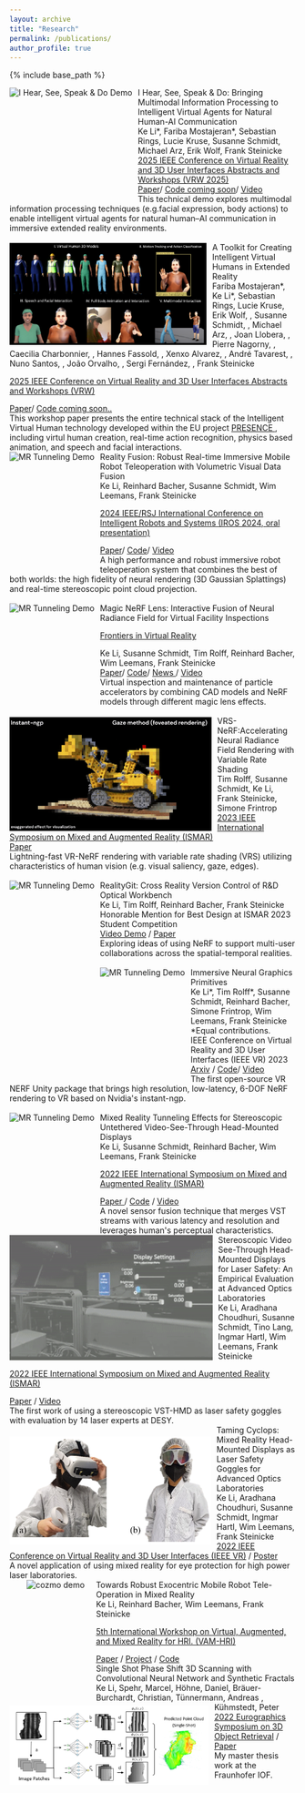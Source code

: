 ```yaml
---
layout: archive
title: "Research"
permalink: /publications/
author_profile: true
---
```


{% include base_path %}


<link rel="stylesheet" href="../assets/css/publication_main.css">

<div class="publication">
<div class="publication">
  <img src="../images/RD1053-ieeevr2025.gif"
      alt="I Hear, See, Speak & Do Demo" 
      style="float: left; margin-right: 10px; height:200px;"/>

  <div class="title">I Hear, See, Speak & Do: Bringing Multimodal Information Processing to Intelligent Virtual Agents for Natural Human-AI Communication</div>

  <div class="authors">
    <span class="author jw"><a>Ke Li*</a></span>,
    <span class="author">Fariba Mostajeran*</span>,
    <span class="author">Sebastian Rings</span>,
    <span class="author">Lucie Kruse</span>,
    <span class="author">Susanne Schmidt</span>,
    <span class="author">Michael Arz</span>,
    <span class="author">Erik Wolf</span>,
    <span class="author">Frank Steinicke</span>
  </div>

  <span class="venue">
    <a href="https://doi.org/10.1109/VRW66409.2025.00469">2025 IEEE Conference on Virtual Reality and 3D User Interfaces Abstracts and Workshops (VRW 2025)</a>
  </span>

  <div>
    <span class="tag"><a href="https://doi.org/10.1109/VRW66409.2025.00469">Paper</a></span>/
    <span class="tag"><a href="">Code coming soon</a></span>/
    <span class="tag"><a href="https://www.youtube.com/watch?v=BTKCyC0GgXg">Video </a></span> 
  </div>

  <div>
    This technical demo explores multimodal information processing techniques (e.g.facial expression, body actions) to enable intelligent virtual agents for natural human–AI communication in immersive extended reality environments.
  </div>

  <br>
</div>



<div class="publication">
  <img src="../images/IEEEVR25_workshop_WP4_teaser.png"
      alt="ieeevr25workshopteaser" 
      style="float: left; margin-right: 10px; height:180px;"/>
  
  <div class="title">A Toolkit for Creating Intelligent Virtual Humans in Extended Reality</div> 

  <div class="authors">
    <span class="author">Fariba Mostajeran*</span>,
    <span class="author jw"><a>Ke Li*</a></span>,
    <span class="author">Sebastian Rings</span>,
    <span class="author">Lucie Kruse</span>,
    <span class="author">Erik Wolf</span>,            
    <span class="author"></span>,
    <span class="author">Susanne Schmidt</span>,
    <span class="author"></span>,
    <span class="author">Michael Arz</span>,
    <span class="author"></span>,
    <span class="author">Joan Llobera</span>,
    <span class="author"></span>,
    <span class="author">Pierre Nagorny</span>,
    <span class="author"></span>,
    <span class="author">Caecilia Charbonnier</span>,
    <span class="author"></span>,
    <span class="author">Hannes Fassold</span>,
    <span class="author"></span>,
    <span class="author">Xenxo Alvarez</span>,
    <span class="author"></span>,
    <span class="author">André Tavarest</span>,
    <span class="author"></span>,
    <span class="author">Nuno Santos</span>,
    <span class="author"></span>,
    <span class="author">João Orvalho</span>,
    <span class="author"></span>,
    <span class="author">Sergi Fernández</span>,
    <span class="author"></span>,
    <span class="author">Frank Steinicke</span>
  </div>

  <span class="venue"><a href="https://ieeexplore.ieee.org/abstract/document/10972741">2025 IEEE Conference on Virtual Reality and 3D User Interfaces Abstracts and Workshops (VRW)</a></span>

  <div>
    <span class="tag"><a href="https://ieeexplore.ieee.org/abstract/document/10972741">Paper</a></span>/
    <span class="tag"><a href="">Code coming soon..</a></span>
  </div>

  <div>
    This workshop paper presents the entire technical stack of the Intelligent Virtual Human technology developed within the EU project <a href="https://presence-xr.eu/"> PRESENCE </a>, including virtul human creation, real-time action recognition, physics based animation, and speech and facial interactions. 
  </div>

</div>


<div class="publication">
  <img src="../images/realityFusionDemo.gif"
      alt="MR Tunneling Demo" 
      style="float: left; margin-right: 10px; height:200px;"/>
  
  <div class="title">Reality Fusion: Robust Real-time Immersive Mobile Robot Teleoperation with Volumetric Visual Data Fusion</div> 

  <div class="authors">
    <span class="author jw"><a>Ke Li</a></span>,
    <span class="author">Reinhard Bacher</span>,
    <span class="author">Susanne Schmidt</span>,
    <span class="author">Wim Leemans</span>,
    <span class="author">Frank Steinicke</span>
  </div>

  <span class="venue"><a href="">2024 IEEE/RSJ International Conference on Intelligent Robots and Systems (IROS 2024, oral presentation) </a></span>
  <div>
    <span class="tag"><a href="https://arxiv.org/abs/2408.01225">Paper</a></span>/
    <span class="tag"><a href="https://github.com/uhhhci/RealityFusion">Code</a></span>/
    <span class="tag"><a href="https://youtu.be/qrnzmbWyXRA">Video </a></span> 
  </div>

  <div>
      A high performance and robust immersive robot teleoperation system that combines the best of both worlds: the high fidelity of neural rendering (3D Gaussian Splattings) and real-time stereoscopic point cloud projection. 
  </div>

  <br>

</div>


<div class="publication">
  <img src="../images/magicNeRFLens.gif"
      alt="MR Tunneling Demo" 
      style="float: left; margin-right: 10px; height:200px;"/>
  
  <div class="title">Magic NeRF Lens: Interactive Fusion of Neural Radiance Field for Virtual Facility Inspections</div> 

  <span class="venue"><a href="">Frontiers in Virtual Reality </a></span>

  <div class="authors">
    <span class="author jw"><a>Ke Li</a></span>,
    <span class="author">Susanne Schmidt</span>,
    <span class="author">Tim Rolff</span>,
    <span class="author">Reinhard Bacher</span>,
    <span class="author">Wim Leemans</span>,
    <span class="author">Frank Steinicke</span>
  </div>

  <div>
    <span class="tag"><a href="https://www.frontiersin.org/journals/virtual-reality/articles/10.3389/frvir.2024.1377245/full">Paper</a></span>/
    <span class="tag"><a href="https://github.com/uhhhci/immersive-ngp">Code</a></span>/
    <span class="tag"><a href="https://neuralradiancefields.io/magic-nerf-lens-marries-cad-files-and-nerfs-in-vr/">News </a></span> /
        <span class="tag"><a href="https://youtu.be/2U4X-EaSds0">Video </a></span> 

  </div>

  <div>
      Virtual inspection and maintenance of particle accelerators by combining CAD models and NeRF models through different magic lens effects. 
  </div>

  <br>

</div>

<div class="publication">
  <img src="../images/VRSNeRF.gif"
      alt="MR Tunneling Demo" 
      style="float: left; margin-right: 10px; height:200px;"/>
  
  <div class="title">VRS-NeRF:Accelerating Neural Radiance Field Rendering with Variable Rate Shading</div> 

  <div class="authors">
    <span class="author">Tim Rolff</span>,
    <span class="author">Susanne Schmidt</span>,
    <span class="author jw"><a>Ke Li</a></span>,
    <span class="author">Frank Steinicke</span>,   
    <span class="author">Simone Frintrop</span>

  </div>
  <div>
    <span class="venue"><a href="https://ismar23.org/">2023 IEEE International Symposium on Mixed and Augmented Reality (ISMAR)</a></span> 
  </div>

  <div>
      <span class="tag"><a href="https://www.inf.uni-hamburg.de/en/inst/ab/cv/media/rolf-etal-ismar2023-paper.pdf">Paper</a></span>
  </div>
  <div>
      Lightning-fast VR-NeRF rendering with variable rate shading (VRS) utilizing characteristics of human vision (e.g. visual saliency,  gaze, edges).
  </div>

  <br>

</div>


<div class="publication">
  <img src="../images/realityGit.gif"
      alt="MR Tunneling Demo" 
      style="float: left; margin-right: 10px; height:225px;"/>
  
  <div class="title">RealityGit: Cross Reality Version Control of R&D Optical Workbench</div> 

  <div class="authors">
    <span class="author jw"><a>Ke Li</a></span>,
    <span class="author">Tim Rolff</span>,
    <span class="author">Reinhard Bacher</span>,
    <span class="author">Frank Steinicke</span>
  </div>

  <div></div>

  <div>
    <span class="award">Honorable Mention for Best Design at ISMAR 2023 Student Competition</span>
  </div>
  
  <div>
      <span class="tag"><a href="https://youtu.be/pMTXwRPchSY">Video Demo</a></span> /
      <span class="tag"><a href="https://www.edit.fis.uni-hamburg.de/ws/files/45479864/2023_ISMAR_Student_Design_Competition_Final.pdf">Paper</a></span> 
      

  </div>

  <div>
      Exploring ideas of using NeRF to support multi-user collaborations across the spatial-temporal realities. 
  </div>

  <br>

</div>



<div class="publication">
  <img src="../images/stereo-nerf-demo.gif"
      alt="MR Tunneling Demo" 
      style="float: left; margin-right: 10px; height:200px;"/>
  
  <div class="title">Immersive Neural Graphics Primitives </div> 

  <div class="authors">
    <span class="author jw"><a>Ke Li*</a></span>,
    <span class="author">Tim Rolff*</span>,
    <span class="author">Susanne Schmidt</span>,
    <span class="author">Reinhard Bacher</span>,
    <span class="author">Simone Frintrop</span>,
    <span class="author">Wim Leemans</span>,
    <span class="author">Frank Steinicke</span>
  </div>
  <div>
      *Equal contributions.
  </div>
  <div>
       <span class="venue">IEEE Conference on Virtual Reality and 3D User Interfaces (IEEE VR) 2023</span>
  </div>

  <div>
    <span class="tag"><a href="https://arxiv.org/pdf/2211.13494.pdf">Arxiv</a></span> /
    <span class="tag"><a href="https://github.com/uhhhci/immersive-ngp">Code</a></span>/
    <span class="tag"><a href="https://www.youtube.com/watch?v=VgAk_A1HTNw">Video</a></span>
  </div>

  <div>
      The first open-source VR NERF Unity package that brings high resolution, low-latency, 6-DOF NeRF rendering to VR based on Nvidia's instant-ngp.
  </div>

  <br>

</div>




<div class="publication">
  <img src="../images/MRTunneling_Demo.gif"
      alt="MR Tunneling Demo" 
      style="float: left; margin-right: 10px; height:200px;"/>

  <div class="title">Mixed Reality Tunneling Effects for Stereoscopic Untethered Video-See-Through Head-Mounted Displays </div> 

  <div class="authors">
    <span class="author jw"><a>Ke Li</a></span>,
    <span class="author">Susanne Schmidt</span>,
    <span class="author">Reinhard Bacher</span>,
    <span class="author">Wim Leemans</span>,
    <span class="author">Frank Steinicke</span>
  </div>
  
  <span class="venue"><a href="https://ismar2022.org/program-paper-presentations/">2022 IEEE International Symposium on Mixed and Augmented Reality (ISMAR)</a></span>
  <div>
    <span class="tag"><a href="https://ieeexplore.ieee.org/abstract/document/9995181/">Paper </a> </span> /
    <span class="tag"><a href="https://github.com/keli95566/MRTunnelingPico">Code</a></span> /
    <span class="tag"><a href="https://youtu.be/yIDXRc3FDJA">Video</a></span>

  </div>

  <div>
      A novel sensor fusion technique that merges VST streams with various latency and resolution and leverages human's perceptual characteristics.
  </div>
</div>







<div class="publication">
  <img src="../images/laser-lab.gif"
      alt="MR Tunneling Demo" 
      style="float: left; margin-right: 10px; height:220px;"/>

  <div class="title">Stereoscopic Video See-Through Head-Mounted Displays for Laser Safety: An Empirical Evaluation at Advanced Optics Laboratories </div> 

  <div class="authors">
    <span class="author jw"><a>Ke Li</a></span>,
    <span class="author">Aradhana Choudhuri</span>,
    <span class="author">Susanne Schmidt</span>,
    <span class="author">Tino Lang</span>,
    <span class="author">Ingmar Hartl</span>,
    <span class="author">Wim Leemans</span>,
    <span class="author">Frank Steinicke</span>
  </div>

  <span class="venue"><a href="https://ismar2022.org/program-paper-presentations/">2022 IEEE International Symposium on Mixed and Augmented Reality (ISMAR)</a></span>
  <div>
    <span class="tag"><a href="https://ieeexplore.ieee.org/document/9995082">Paper</a></span> /
    <span class="tag"><a href="https://www.youtube.com/watch?v=Qj_CBB8wIVQ">Video</a></span> 

  </div>

  <div>
      The first work of using a stereoscopic VST-HMD as laser safety goggles with evaluation by 14 laser experts at DESY. 
  </div>
</div>


  <div class="publication" >
  <img src="../images/taming-cyclops.png"
      alt="MR Tunneling Demo" 
      style="float: left; margin-right: 10px; height:190px; margin-top:20px"/>

  <div class="title">Taming Cyclops: Mixed Reality Head-Mounted Displays as Laser Safety Goggles for Advanced Optics Laboratories </div> 

  <div class="authors">
    <span class="author jw"><a>Ke Li</a></span>,
    <span class="author">Aradhana Choudhuri</span>,
    <span class="author">Susanne Schmidt</span>,
    <span class="author">Ingmar Hartl</span>,
    <span class="author">Wim Leemans</span>,
    <span class="author">Frank Steinicke</span>
  </div>
    <span class="venue"><a href="https://ieeexplore.ieee.org/document/9757385/">2022 IEEE Conference on Virtual Reality and 3D User Interfaces (IEEE VR)</a> / 
    <span class="tag"><a href="https://ieeexplore.ieee.org/document/9757385/">Poster</a></span>
    </span>
    <div>
        A novel application of using mixed reality for eye protection for high power laser laboratories.
    </div>
  </div>





<div class="publication" stlye="padding-top:30px;">
<div class="offset-2">
  <img src="../images/cozmo_robot_demo.gif"
      alt="cozmo demo " 
      style="float: left; margin-left:30px; margin-right: 20px; height:220px;"/>

  <div class="title">Towards Robust Exocentric Mobile Robot Tele-Operation in Mixed Reality</div> 

  <div class="authors">
    <span class="author jw"><a>Ke Li</a></span>,
    <span class="author">Reinhard Bacher</span>,
    <span class="author">Wim Leemans</span>,
    <span class="author">Frank Steinicke</span>
  </div>
  
  <span class="venue"><a href="https://vam-hri.github.io/">5th International Workshop on Virtual, Augmented, and Mixed Reality for HRI. (VAM-HRI) </a></span>
  <div>
    <span class="tag"><a href="https://openreview.net/pdf?id=HYIes841hJc">Paper</a></span> /
    <span class="tag"><a href="https://www.inf.uni-hamburg.de/en/inst/ab/hci/projects/mrrobotics.html">Project</a></span> /
    <span class="tag"><a href="https://github.com/keli95566/VAMCozmo">Code</a></span> 
  </div>
</div>
</div>



  <div class="publication" stlye="padding-top:20px;">
  <div class="offset-1">
  <img src="../images/single-shot.png"
      alt="MR Tunneling Demo" 
      style="float: left; margin-right: 10px; height:140px;"/>

  <div class="title">Single Shot Phase Shift 3D Scanning with Convolutional Neural Network and Synthetic Fractals</div> 

  <div class="authors">
    <span class="author jw"><a>Ke Li</a></span>,
    <span class="author">Spehr, Marcel</span>,
    <span class="author">Höhne, Daniel</span>,
    <span class="author">Bräuer-Burchardt, Christian</span>,
    <span class="author">Tünnermann, Andreas </span>,
    <span class="author">Kühmstedt, Peter</span>
  </div>
    <span class="venue"><a href="https://diglib.eg.org/handle/10.2312/3dor20221179"> 2022 Eurographics Symposium on 3D Object Retrieval</a> / 
    <span class="tag"><a href="https://diglib.eg.org/handle/10.2312/3dor20221179">Paper</a></span>
    </span>
    <div>
        My master thesis work at the Fraunhofer IOF. 
    </div>

  </div>
